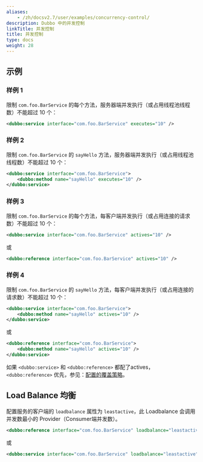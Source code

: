 ```yaml
---
aliases:
    - /zh/docsv2.7/user/examples/concurrency-control/
description: Dubbo 中的并发控制
linkTitle: 并发控制
title: 并发控制
type: docs
weight: 28
---
```




## 示例

### 样例 1

限制 `com.foo.BarService` 的每个方法，服务器端并发执行（或占用线程池线程数）不能超过 10 个：

```xml
<dubbo:service interface="com.foo.BarService" executes="10" />
```

### 样例 2

限制 `com.foo.BarService` 的 `sayHello` 方法，服务器端并发执行（或占用线程池线程数）不能超过 10 个：

```xml
<dubbo:service interface="com.foo.BarService">
    <dubbo:method name="sayHello" executes="10" />
</dubbo:service>
```
### 样例 3

限制 `com.foo.BarService` 的每个方法，每客户端并发执行（或占用连接的请求数）不能超过 10 个：

```xml
<dubbo:service interface="com.foo.BarService" actives="10" />
```

或

```xml
<dubbo:reference interface="com.foo.BarService" actives="10" />
```

### 样例 4

限制 `com.foo.BarService` 的 `sayHello` 方法，每客户端并发执行（或占用连接的请求数）不能超过 10 个：

```xml
<dubbo:service interface="com.foo.BarService">
    <dubbo:method name="sayHello" actives="10" />
</dubbo:service>
```

或

```xml
<dubbo:reference interface="com.foo.BarService">
    <dubbo:method name="sayHello" actives="10" />
</dubbo:service>
```

如果 `<dubbo:service>` 和 `<dubbo:reference>` 都配了actives，`<dubbo:reference>` 优先，参见：[配置的覆盖策略](../../configuration/xml)。

## Load Balance 均衡

配置服务的客户端的 `loadbalance` 属性为 `leastactive`，此 Loadbalance 会调用并发数最小的 Provider（Consumer端并发数）。

```xml
<dubbo:reference interface="com.foo.BarService" loadbalance="leastactive" />
```

或

```xml
<dubbo:service interface="com.foo.BarService" loadbalance="leastactive" />
```